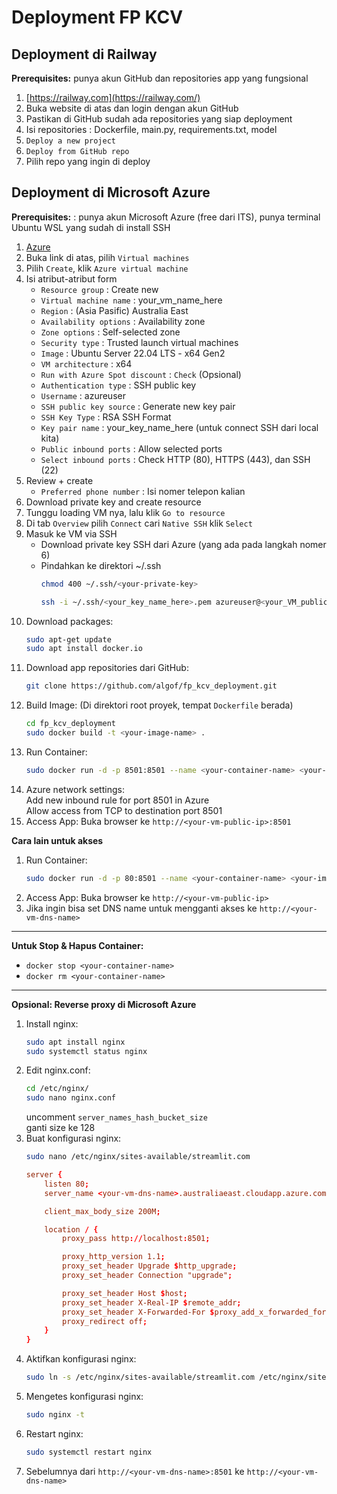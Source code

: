 # Deployment FP KCV

## Deployment di Railway

**Prerequisites:** punya akun GitHub dan repositories app yang fungsional

1. [https://railway.com](https://railway.com/)
2. Buka website di atas dan login dengan akun GitHub
3. Pastikan di GitHub sudah ada repositories yang siap deployment
4. Isi repositories : Dockerfile, main.py, requirements.txt, model
5. `Deploy a new project`
6. `Deploy from GitHub repo`
7. Pilih repo yang ingin di deploy 

## Deployment di Microsoft Azure

**Prerequisites:** : punya akun Microsoft Azure (free dari ITS), punya terminal Ubuntu WSL yang sudah di install SSH

1. [Azure](https://portal.azure.com/?Microsoft_Azure_Education_correlationId=c3c8a54e-f40c-4302-bd0a-015bc9a32c1a&Microsoft_Azure_Education_newA4E=true&Microsoft_Azure_Education_asoSubGuid=61a18394-4bb9-4f30-b719-636db39a8490#home)
2. Buka link di atas, pilih `Virtual machines`
3. Pilih `Create`, klik `Azure virtual machine`
4. Isi atribut-atribut form
    - `Resource group` : Create new
    - `Virtual machine name` : your_vm_name_here
    - `Region` : (Asia Pasific) Australia East
    - `Availability options` :  Availability zone
    - `Zone options` : Self-selected zone
    - `Security type` : Trusted launch virtual machines
    - `Image` : Ubuntu Server 22.04 LTS - x64 Gen2
    - `VM architecture` : x64
    - `Run with Azure Spot discount` : `Check` (Opsional)
    - `Authentication type` : SSH public key
    - `Username` : azureuser
    - `SSH public key source` : Generate new key pair
    - `SSH Key Type` : RSA SSH Format
    - `Key pair name` : your_key_name_here (untuk connect SSH dari local kita)
    - `Public inbound ports` : Allow selected ports
    - `Select inbound ports` : Check HTTP (80), HTTPS (443), dan SSH (22)
5. Review + create
    - `Preferred phone number` : Isi nomer telepon kalian
6. Download private key and create resource
7. Tunggu loading VM nya, lalu klik `Go to resource`
8. Di tab `Overview` pilih `Connect` cari `Native SSH` klik `Select`
9. Masuk ke VM via SSH
    - Download private key SSH dari Azure (yang ada pada langkah nomer 6)
    - Pindahkan ke direktori ~/.ssh
        ```bash
        chmod 400 ~/.ssh/<your-private-key>
        ```
        ```bash
        ssh -i ~/.ssh/<your_key_name_here>.pem azureuser@<your_VM_public_IP>
        ```
10. Download packages:
    ```bash
    sudo apt-get update
    sudo apt install docker.io
    ```
11. Download app repositories dari GitHub:
    ```bash
    git clone https://github.com/algof/fp_kcv_deployment.git
    ```
12. Build Image: (Di direktori root proyek, tempat `Dockerfile` berada)
    ```bash
    cd fp_kcv_deployment
    sudo docker build -t <your-image-name> .
    ```
13. Run Container:
    ```bash
    sudo docker run -d -p 8501:8501 --name <your-container-name> <your-image-name>
    ```
14. Azure network settings: <br>
    Add new inbound rule for port 8501 in Azure <br>
    Allow access from TCP to destination port 8501
15. Access App:
    Buka browser ke `http://<your-vm-public-ip>:8501`

**Cara lain untuk akses**
1. Run Container:
    ```bash
    sudo docker run -d -p 80:8501 --name <your-container-name> <your-image-name>
    ```
2. Access App:
    Buka browser ke `http://<your-vm-public-ip>`
3. Jika ingin bisa set DNS name untuk mengganti akses ke `http://<your-vm-dns-name>`

---

**Untuk Stop & Hapus Container:**

* `docker stop <your-container-name>`
* `docker rm <your-container-name>`

---

**Opsional: Reverse proxy di Microsoft Azure**
1. Install nginx:
    ```sh
    sudo apt install nginx
    sudo systemctl status nginx
    ```
2. Edit nginx.conf:
    ```sh
    cd /etc/nginx/
    sudo nano nginx.conf
    ```
    uncomment `server_names_hash_bucket_size` <br>
    ganti size ke 128
3. Buat konfigurasi nginx:
    ```sh
    sudo nano /etc/nginx/sites-available/streamlit.com
    ```
    ```conf
    server {
        listen 80;
        server_name <your-vm-dns-name>.australiaeast.cloudapp.azure.com;

        client_max_body_size 200M;

        location / {
            proxy_pass http://localhost:8501;

            proxy_http_version 1.1;
            proxy_set_header Upgrade $http_upgrade;
            proxy_set_header Connection "upgrade";

            proxy_set_header Host $host;
            proxy_set_header X-Real-IP $remote_addr;
            proxy_set_header X-Forwarded-For $proxy_add_x_forwarded_for;
            proxy_redirect off;
        }
    }
    ```
4. Aktifkan konfigurasi nginx:
    ```sh
    sudo ln -s /etc/nginx/sites-available/streamlit.com /etc/nginx/sites-enabled
    ```
5. Mengetes konfigurasi nginx:
    ```sh
    sudo nginx -t
    ```
6. Restart nginx:
    ```sh
    sudo systemctl restart nginx
    ```
7. Sebelumnya dari `http://<your-vm-dns-name>:8501` ke `http://<your-vm-dns-name>`